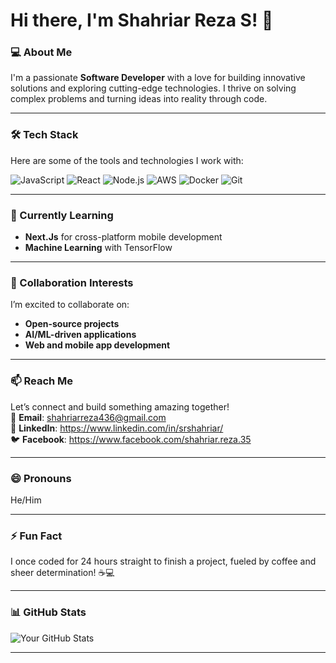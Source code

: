 # Hi there, I'm Shahriar Reza S! 👋

### 💻 About Me
I'm a passionate **Software Developer** with a love for building innovative solutions and exploring cutting-edge technologies. I thrive on solving complex problems and turning ideas into reality through code.

---

### 🛠️ Tech Stack
Here are some of the tools and technologies I work with:

![JavaScript](https://img.shields.io/badge/JavaScript-F7DF1E?style=for-the-badge&logo=javascript&logoColor=black)
![React](https://img.shields.io/badge/React-61DAFB?style=for-the-badge&logo=react&logoColor=black)
![Node.js](https://img.shields.io/badge/Node.js-339933?style=for-the-badge&logo=node.js&logoColor=white)
![AWS](https://img.shields.io/badge/AWS-232F3E?style=for-the-badge&logo=amazon-aws&logoColor=white)
![Docker](https://img.shields.io/badge/Docker-2496ED?style=for-the-badge&logo=docker&logoColor=white)
![Git](https://img.shields.io/badge/Git-F05032?style=for-the-badge&logo=git&logoColor=white)

---

### 🌱 Currently Learning
- **Next.Js** for cross-platform mobile development
- **Machine Learning** with TensorFlow

---

### 💞️ Collaboration Interests
I’m excited to collaborate on:
- **Open-source projects**
- **AI/ML-driven applications**
- **Web and mobile app development**

---

### 📫 Reach Me
Let’s connect and build something amazing together!  
📧 **Email**: shahriarreza436@gmail.com  
🔗 **LinkedIn**: https://www.linkedin.com/in/srshahriar/  
🐦 **Facebook**: https://www.facebook.com/shahriar.reza.35  

---

### 😄 Pronouns
He/Him

---

### ⚡ Fun Fact
I once coded for 24 hours straight to finish a project, fueled by coffee and sheer determination! ☕💻

---

### 📊 GitHub Stats
![Your GitHub Stats](https://github-readme-stats.vercel.app/api?username=shahriar2880&show_icons=true&theme=radical)

---

<!---
shahriar2880/shahriar2880 is a ✨ special ✨ repository because its `README.md` (this file) appears on your GitHub profile.
You can click the Preview link to take a look at your changes.
--->
